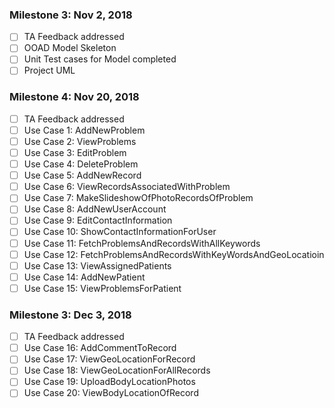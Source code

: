 ### Milestone 3: Nov 2, 2018
- [ ] TA Feedback addressed
- [ ] OOAD Model Skeleton
- [ ] Unit Test cases for Model completed
- [ ] Project UML

### Milestone 4: Nov 20, 2018
- [ ] TA Feedback addressed
- [ ] Use Case 1: AddNewProblem
- [ ] Use Case 2: ViewProblems
- [ ] Use Case 3: EditProblem
- [ ] Use Case 4: DeleteProblem
- [ ] Use Case 5: AddNewRecord
- [ ] Use Case 6: ViewRecordsAssociatedWithProblem
- [ ] Use Case 7: MakeSlideshowOfPhotoRecordsOfProblem
- [ ] Use Case 8: AddNewUserAccount
- [ ] Use Case 9: EditContactInformation
- [ ] Use Case 10: ShowContactInformationForUser
- [ ] Use Case 11: FetchProblemsAndRecordsWithAllKeywords
- [ ] Use Case 12: FetchProblemsAndRecordsWithKeyWordsAndGeoLocatioin
- [ ] Use Case 13: ViewAssignedPatients
- [ ] Use Case 14: AddNewPatient
- [ ] Use Case 15: ViewProblemsForPatient

### Milestone 3: Dec 3, 2018
- [ ] TA Feedback addressed
- [ ] Use Case 16: AddCommentToRecord
- [ ] Use Case 17: ViewGeoLocationForRecord
- [ ] Use Case 18: ViewGeoLocationForAllRecords
- [ ] Use Case 19: UploadBodyLocationPhotos
- [ ] Use Case 20: ViewBodyLocationOfRecord
